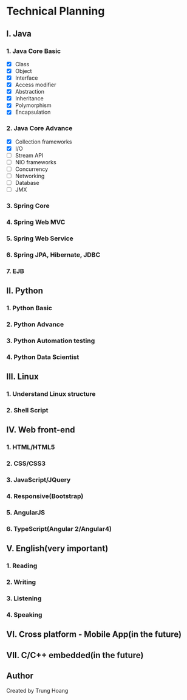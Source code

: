 # Technical Planning
## I. Java
### 1. Java Core Basic
- [x] Class
- [x] Object
- [x] Interface
- [x] Access modifier
- [x] Abstraction
- [x] Inheritance
- [x] Polymorphism
- [x] Encapsulation
### 2. Java Core Advance
- [x] Collection frameworks
- [x] I/O
- [ ] Stream API
- [ ] NIO frameworks
- [ ] Concurrency
- [ ] Networking
- [ ] Database
- [ ] JMX
### 3. Spring Core
### 4. Spring Web MVC
### 5. Spring Web Service
### 6. Spring JPA, Hibernate, JDBC
### 7. EJB

## II. Python
### 1. Python Basic
### 2. Python Advance
### 3. Python Automation testing
### 4. Python Data Scientist

## III. Linux
### 1. Understand Linux structure
### 2. Shell Script

## IV. Web front-end
### 1. HTML/HTML5
### 2. CSS/CSS3
### 3. JavaScript/JQuery
### 4. Responsive(Bootstrap)
### 5. AngularJS
### 6. TypeScript(Angular 2/Angular4)

## V. English(very important)
### 1. Reading
### 2. Writing
### 3. Listening
### 4. Speaking

## VI. Cross platform - Mobile App(in the future)
## VII. C/C++ embedded(in the future)

## Author
Created by Trung Hoang
